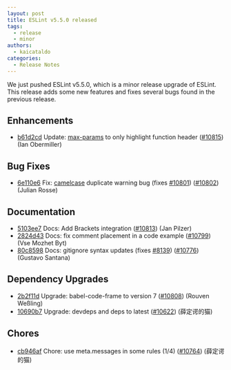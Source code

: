 ```yaml
---
layout: post
title: ESLint v5.5.0 released
tags:
  - release
  - minor
authors:
  - kaicataldo
categories:
  - Release Notes
---
```


We just pushed ESLint v5.5.0, which is a minor release upgrade of ESLint. This release adds some new features and fixes several bugs found in the previous release.










## Enhancements


* [b61d2cd](https://github.com/eslint/eslint/commit/b61d2cd) Update: [max-params](/docs/rules/max-params) to only highlight function header ([#10815](https://github.com/eslint/eslint/issues/10815)) (Ian Obermiller)




## Bug Fixes


* [6e110e6](https://github.com/eslint/eslint/commit/6e110e6) Fix: [camelcase](/docs/rules/camelcase) duplicate warning bug (fixes [#10801](https://github.com/eslint/eslint/issues/10801)) ([#10802](https://github.com/eslint/eslint/issues/10802)) (Julian Rosse)




## Documentation


* [5103ee7](https://github.com/eslint/eslint/commit/5103ee7) Docs: Add Brackets integration ([#10813](https://github.com/eslint/eslint/issues/10813)) (Jan Pilzer)
* [2824d43](https://github.com/eslint/eslint/commit/2824d43) Docs: fix comment placement in a code example ([#10799](https://github.com/eslint/eslint/issues/10799)) (Vse Mozhet Byt)
* [80c8598](https://github.com/eslint/eslint/commit/80c8598) Docs: gitignore syntax updates (fixes [#8139](https://github.com/eslint/eslint/issues/8139)) ([#10776](https://github.com/eslint/eslint/issues/10776)) (Gustavo Santana)




## Dependency Upgrades


* [2b2f11d](https://github.com/eslint/eslint/commit/2b2f11d) Upgrade: babel-code-frame to version 7 ([#10808](https://github.com/eslint/eslint/issues/10808)) (Rouven Weßling)
* [10690b7](https://github.com/eslint/eslint/commit/10690b7) Upgrade: devdeps and deps to latest ([#10622](https://github.com/eslint/eslint/issues/10622)) (薛定谔的猫)






## Chores


* [cb946af](https://github.com/eslint/eslint/commit/cb946af) Chore: use meta.messages in some rules (1/4) ([#10764](https://github.com/eslint/eslint/issues/10764)) (薛定谔的猫)
